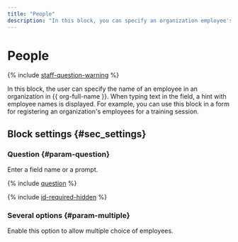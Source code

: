 ```yaml
---
title: "People"
description: "In this block, you can specify an organization employee's name in {{ org-full-name }}. Employee names will be suggested to you as you type. For example, you can use this block in a form listing the employees enrolled for training."
---
```


# People

{% include [staff-question-warning](../../_includes/forms/staff-question-warning.md) %}

In this block, the user can specify the name of an employee in an organization in {{ org-full-name }}. When typing text in the field, a hint with employee names is displayed. For example, you can use this block in a form for registering an organization's employees for a training session.


## Block settings {#sec_settings}

### Question {#param-question}

Enter a field name or a prompt.

{% include [question](../../_includes/forms/question.md) %}

{% include [id-required-hidden](../../_includes/forms/id-required-hidden.md) %}

### Several options {#param-multiple}

Enable this option to allow multiple choice of employees.